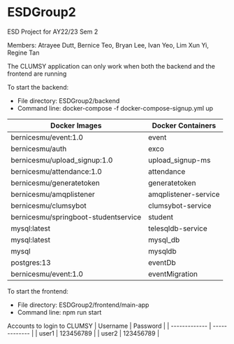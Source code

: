 # ESDGroup2
ESD Project for AY22/23 Sem 2

Members: Atrayee Dutt, Bernice Teo, Bryan Lee, Ivan Yeo, Lim Xun Yi, Regine Tan 

The CLUMSY application can only work when both the backend and the frontend are running 

To start the backend: 
- File directory: ESDGroup2/backend 
- Command line: docker-compose -f docker-compose-signup.yml up

| Docker Images | Docker Containers |
| --------------------------- | --------------------------- |
| bernicesmu/event:1.0  | event  |
| bernicesmu/auth  | exco  |
| bernicesmu/upload_signup:1.0  | upload_signup-ms |
| bernicesmu/attendance:1.0  | attendance |
| bernicesmu/generatetoken  | generatetoken |
| bernicesmu/amqplistener  | amqplistener-service  |
| bernicesmu/clumsybot  | clumsybot-service  |
| bernicesmu/springboot-studentservice  | student |
| mysql:latest | telesqldb-service  |
| mysql:latest | mysql_db  |
| mysql | mysqldb  |
| postgres:13 | eventDb  |
| bernicesmu/event:1.0 | eventMigration |

To start the frontend: 
- File directory: ESDGroup2/frontend/main-app 
- Command line: npm run start 

Accounts to login to CLUMSY 
| Username | Password |
| ------------- | ------------- |
| user1  | 123456789  |
| user2  | 123456789  |
